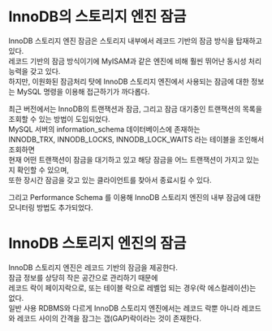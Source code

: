 # InnoDB의 스토리지 엔진 잠금
 
InnoDB 스토리지 엔진 잠금은 스토리지 내부에서 레코드 기반의 잠금 방식을 탑재하고 있다.         
레코드 기반의 잠금 방식이기에 MyISAM과 같은 엔진에 비해 훨씬 뛰어난 동시성 처리 능력을 갖고 있다.        
하지만, 이원화된 잠금처리 탓에 InnoDB 스토리지 엔진에서 사용되는 잠금에 대한 정보는 MySQL 명령을 이용해 접근하기가 까다롭다.    
  
최근 버전에서는 InnoDB의 트랜잭션과 잠금, 그리고 잠금 대기중인 트랜잭션의 목록을 조회할 수 있는 방법이 도입되었다.      
MySQL 서버의 information_schema 데이터베이스에 존재하는       
INNODB_TRX, INNODB_LOCKS, INNODB_LOCK_WAITS 라는 테이블을 조인해서 조회하면        
현재 어떤 트랜잭션이 잠금을 대기하고 있고 해당 잠금을 어느 트랜잭션이 가지고 있는지 확인할 수 있으며,       
또한 장시간 잠금을 갖고 있는 클라이언트를 찾아서 종료시킬 수 있다.      
  
그리고 Performance Schema 를 이용해 InnoDB 스토리지 엔진의 내부 잠금에 대한 모니터링 방법도 추가되었다.     
  
# InnoDB 스토리지 엔진의 잠금   

InnoDB 스토리지 엔진은 레코드 기반의 잠금을 제공한다.        
잠금 정보를 상당히 작은 공간으로 관리하기 때문에         
레코드 락이 페이지락으로, 또는 테이블 락으로 레벨업 되는 경우(락 에스컬레이션)는 없다.   
일반 사용 RDBMS와 다르게 InnoDB 스토리지 엔진에서는 레코드 락뿐 아니라 레코드와 레코드 사이의 간격을 잠그는 갭(GAP)락이라는 것이 존재한다.    

